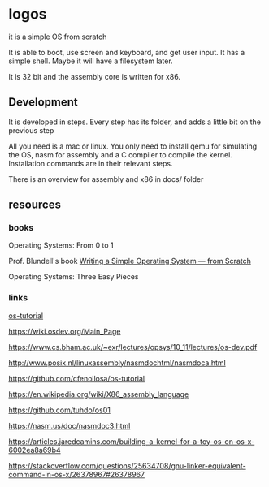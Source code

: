 
# logos 

it is a simple OS from scratch

It is able to boot, use screen and keyboard, and get user input. It has a simple shell. Maybe it will have a filesystem later.

It is 32 bit and the assembly core is written for x86. 


## Development 

It is developed in steps. Every step has its folder, and adds a little bit on the previous step 

All you need is a mac or linux. You only need to install qemu for simulating the OS,  nasm for assembly and a C compiler to compile the kernel. Installation commands are in their relevant steps.  

There is an overview for assembly and x86 in docs/ folder 


## resources


### books 

Operating Systems: From 0 to 1

Prof. Blundell's book [Writing a Simple Operating System — from Scratch ](https://www.cs.bham.ac.uk/~exr/lectures/opsys/10_11/lectures/os-dev.pdf)

Operating Systems: Three Easy Pieces

### links 

[os-tutorial](https://github.com/cfenollosa/os-tutorial)  

https://wiki.osdev.org/Main_Page

https://www.cs.bham.ac.uk/~exr/lectures/opsys/10_11/lectures/os-dev.pdf

http://www.posix.nl/linuxassembly/nasmdochtml/nasmdoca.html

https://github.com/cfenollosa/os-tutorial

https://en.wikipedia.org/wiki/X86_assembly_language

https://github.com/tuhdo/os01

https://nasm.us/doc/nasmdoc3.html

https://articles.jaredcamins.com/building-a-kernel-for-a-toy-os-on-os-x-6002ea8a69b4

https://stackoverflow.com/questions/25634708/gnu-linker-equivalent-command-in-os-x/26378967#26378967

